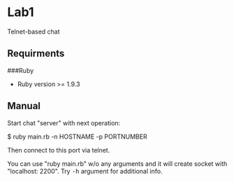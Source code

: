 Lab1
================

Telnet-based chat

Requirments
-----------

###Ruby

* Ruby version >= 1.9.3

Manual
------

Start chat "server" with next operation:

  $ ruby main.rb -n HOSTNAME -p PORTNUMBER

Then connect to this port via telnet.

You can use "ruby main.rb" w/o any arguments and it will create socket with "localhost: 2200".
Try <tt>-h</tt> argument for additional info.

	